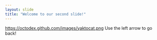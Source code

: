 ```yaml
---
layout: slide
title: "Welcome to our second slide!"
---
```

https://octodex.github.com/images/yaktocat.png
Use the left arrow to go back!
